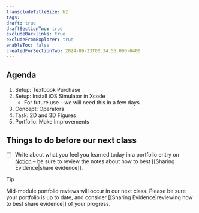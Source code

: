 ```yaml
---
transcludeTitleSize: h2
tags:
draft: true
draftSectionTwo: true
excludeBacklinks: true
excludeFromExplorer: true
enableToc: false
createdForSectionTwo: 2024-09-23T00:34:55.000-0400
---
```

## Agenda
1. Setup: Textbook Purchase
2. Setup: Install iOS Simulator in Xcode
	- For future use – we will need this in a few days.
3. Concept: Operators
4. Task: 2D and 3D Figures
5. Portfolio: Make Improvements

## Things to do before our next class
- [ ] Write about what you feel you learned today in a portfolio entry on [Notion](https://notion.so) – be sure to review the notes about how to best [[Sharing Evidence|share evidence]].

> [!TIP]
> 
> Mid-module portfolio reviews will occur in our next class. Please be sure your portfolio is up to date, and consider [[Sharing Evidence|reviewing how to best share evidence]] of your progress.